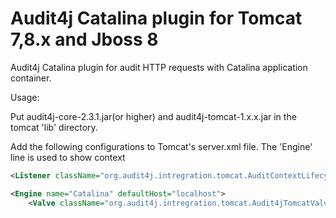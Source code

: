 Audit4j Catalina plugin for Tomcat 7,8.x and Jboss 8
====================================================

Audit4j Catalina plugin for audit HTTP requests with Catalina application container.

Usage:

Put audit4j-core-2.3.1.jar(or higher) and audit4j-tomcat-1.x.x.jar in the tomcat 'lib' directory.


Add the following configurations to Tomcat's server.xml file. The 'Engine' line is used to show context

```xml
<Listener className="org.audit4j.intregration.tomcat.AuditContextLifecycleListener"/>

<Engine name="Catalina" defaultHost="localhost"> 
	<Valve className="org.audit4j.intregration.tomcat.Audit4jTomcatValve"/>
```